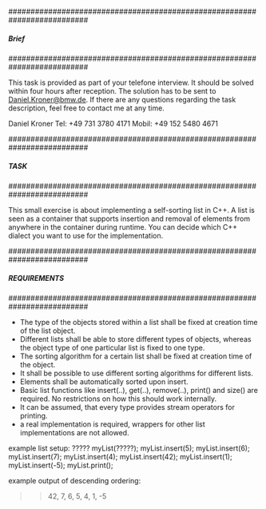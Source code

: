 ##########################################################################
##### Brief
##########################################################################

This task is provided as part of your telefone interview. It should be
solved within four hours after reception. The solution has to be sent to
Daniel.Kroner@bmw.de. If there are any questions regarding the task
description, feel free to contact me at any time.

Daniel Kroner
Tel: +49 731 3780 4171
Mobil: +49 152 5480 4671

##########################################################################
##### TASK
##########################################################################

This small exercise is about implementing a self-sorting list in C++. A
list is seen as a container that supports insertion and removal of
elements from anywhere in the container during runtime. You can decide
which C++ dialect you want to use for the implementation.

##########################################################################
##### REQUIREMENTS
##########################################################################

- The type of the objects stored within a list shall be fixed at creation
  time of the list object.
- Different lists shall be able to store different types of objects,
  whereas the object type of one particular list is fixed to one type.
- The sorting algorithm for a certain list shall be fixed at creation time
  of the object.
- It shall be possible to use different sorting algorithms for different
  lists.
- Elements shall be automatically sorted upon insert.
- Basic list functions like insert(..), get(..), remove(..), print() and
  size() are required. No restrictions on how this should work internally.
- It can be assumed, that every type provides stream operators for 
  printing.
- a real implementation is required, wrappers for other list 
  implementations are not allowed.
 
example list setup: 
????? myList(?????);
myList.insert(5);
myList.insert(6);
myList.insert(7);
myList.insert(4);
myList.insert(42);
myList.insert(1);
myList.insert(-5);
myList.print();  

example output of descending ordering:
>> 42, 7, 6, 5, 4, 1, -5